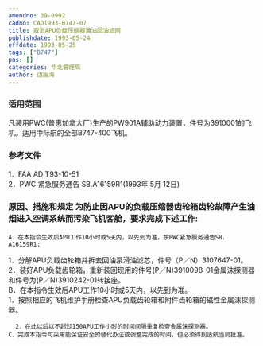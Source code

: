 ```yaml
---
amendno: 39-0992  
cadno: CAD1993-B747-07  
title: 取消APU负载压缩器滑油回油滤网  
publishdate: 1993-05-24  
effdate: 1993-05-25  
tags: ["B747"]  
pns: []  
categories: 华北管理局  
author: 边振海  
---
```

  
### 适用范围  
凡装用PWC(普惠加拿大厂)生产的PW901A辅助动力装置，件号为3910001的飞机。适用中际航的全部B747-400飞机。  
  
<!--more-->  
### 参考文件  
1．FAA AD T93-10-51  
2．PWC 紧急服务通告 SB.A16159R1(1993年 5月 12日)  
  
### 原因、措施和规定 为防止因APU的负载压缩器齿轮箱齿轮故障产生油烟进入空调系统而污染飞机客舱，要求完成下述工作:  
    A．在本指令生效后APU工作10小时或5天内，以先到为准，按PWC紧急服务通告SB．A16159R1:  
1．分解APU负载齿轮箱并拆去回油泵滑油滤芯，件号（P／N）3107647-01。  
      2．装好APU负载齿轮箱，重新装回现用的件号(P／N)3910098-01金属沫探测器和件号为(P／N)3910242-01转接座。  
    B．在本指令生效后APU工作10小时或5天内，以先到为准。  
1．按照相应的飞机维护手册检查APU负载齿轮箱和附件齿轮箱的磁性金属沫探测器。  
  
  
      2．在此以后以不超过150APU工作小时的时间间隔重复检查金属沫探测器。  
    C．完成本指令可采用能保证安全的替代办法或调整完成的时间，但必须得到适航当局批准。  
